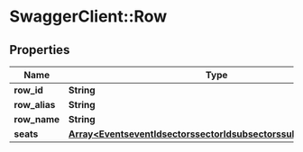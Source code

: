 # SwaggerClient::Row

## Properties
Name | Type | Description | Notes
------------ | ------------- | ------------- | -------------
**row_id** | **String** |  | [optional] 
**row_alias** | **String** |  | [optional] 
**row_name** | **String** |  | [optional] 
**seats** | [**Array&lt;EventseventIdsectorssectorIdsubsectorssubsectorIdSeats&gt;**](EventseventIdsectorssectorIdsubsectorssubsectorIdSeats.md) |  | [optional] 



